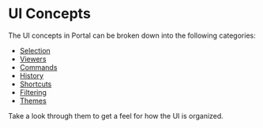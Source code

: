 # UI Concepts

The UI concepts in Portal can be broken down into the following categories:

- [Selection](./selection.md)
- [Viewers](./viewers.md)
- [Commands](./commands.md)
- [History](./history.md)
- [Shortcuts](./shortcuts.md)
- [Filtering](./filtering.md)
- [Themes](./themes.md)

Take a look through them to get a feel for how the UI is organized.
